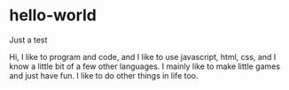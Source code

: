 # hello-world
Just a test

Hi, I like to program and code, and I like to use javascript, html, css, and I know a little bit of a few other languages. I mainly like to make little games and just have fun. I like to do other things in life too.
